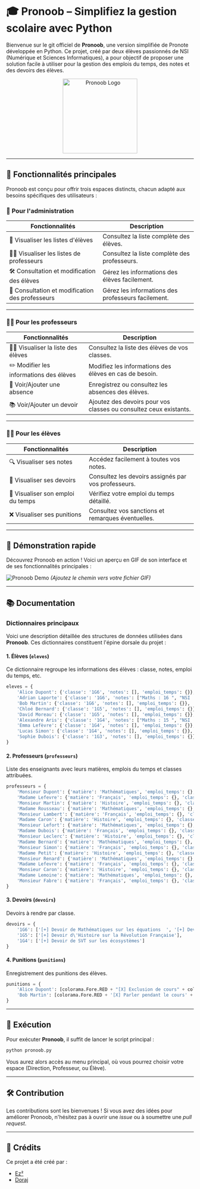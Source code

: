 # 🎓 Pronoob – Simplifiez la gestion scolaire avec Python 

Bienvenue sur le git officiel de **Pronoob**, une version simplifiée de Pronote développée en Python. Ce projet, créé par deux élèves passionnés de NSI (Numérique et Sciences Informatiques), a pour objectif de proposer une solution facile à utiliser pour la gestion des emplois du temps, des notes et des devoirs des élèves.

<p align="center">
  <img src="https://github.com/user-attachments/assets/84c903cc-2d27-467c-83ce-449d20f8b818" alt="Pronoob Logo" width="200">
</p>

---

## **🌟** **Fonctionnalités principales**

Pronoob est conçu pour offrir trois espaces distincts, chacun adapté aux besoins spécifiques des utilisateurs :

### 🏫 **Pour l'administration**
| Fonctionnalités                 | Description                                         |
|---------------------------------|-----------------------------------------------------|
| 👥 Visualiser les listes d'élèves | Consultez la liste complète des élèves.            |
| 🧑‍🏫 Visualiser les listes de professeurs | Consultez la liste complète des professeurs.       |
| 🛠️ Consultation et modification des élèves | Gérez les informations des élèves facilement.      |
| 🔧 Consultation et modification des professeurs | Gérez les informations des professeurs facilement. |
---

### 👩‍🏫 **Pour les professeurs**
| Fonctionnalités                 | Description                                         |
|---------------------------------|-----------------------------------------------------|
| 👨‍🎓 Visualiser la liste des élèves | Consultez la liste des élèves de vos classes.      |
| ✏️ Modifier les informations des élèves | Modifiez les informations des élèves en cas de besoin. |
| 📄 Voir/Ajouter une absence      | Enregistrez ou consultez les absences des élèves.   |
| 📚 Voir/Ajouter un devoir        | Ajoutez des devoirs pour vos classes ou consultez ceux existants. |

---

### 🧑‍🎓 **Pour les élèves**
| Fonctionnalités                 | Description                                         |
|---------------------------------|-----------------------------------------------------|
| 🔍 Visualiser ses notes          | Accédez facilement à toutes vos notes.             |
| 📝 Visualiser ses devoirs        | Consultez les devoirs assignés par vos professeurs.|
| 📅 Visualiser son emploi du temps| Vérifiez votre emploi du temps détaillé.           |
| ❌ Visualiser ses punitions      | Consultez vos sanctions et remarques éventuelles.  |

---

## 🎥 Démonstration rapide
Découvrez Pronoob en action ! Voici un aperçu en GIF de son interface et de ses fonctionnalités principales :

![Pronoob Demo](path/to/demo.gif) *(Ajoutez le chemin vers votre fichier GIF)*

---

## 📚 Documentation 

### Dictionnaires principaux
Voici une description détaillée des structures de données utilisées dans **Pronoob**. Ces dictionnaires constituent l'épine dorsale du projet :

#### 1. **Élèves** **(`eleves`)**
Ce dictionnaire regroupe les informations des élèves : classe, notes, emploi du temps, etc.

```python
eleves = {
    'Alice Dupont': {'classe': '1G6', 'notes': [], 'emploi_temps': {}},
    'Adrian Laporte': {'classe': '1G6', 'notes': ["Maths : 16 ", "NSI : 13 ", "Français : 17 ", "Histoire-Géographie : 14 ", "Anglais : 18  ", "Physique-Chimie : 15  ", "SVT : 16"], 'emploi_temps': {"Lundi": "Maths", "Mardi": "Français", "Mercredi": "NSI", "Jeudi": "Anglais", "Vendredi": "Histoire-Géographie"}},
    'Bob Martin': {'classe': '1G6', 'notes': [], 'emploi_temps': {}},
    'Chloé Bernard': {'classe': '1G5', 'notes': [], 'emploi_temps': {}},
    'David Moreau': {'classe': '1G5', 'notes': [], 'emploi_temps': {}},
    'Alexandre Aris': {'classe': '1G4', 'notes': ["Maths : 15 ", "NSI : 14 ", "Français : 19 ", "Histoire-Géographie : 15"], 'emploi_temps': {"Lundi": "Physique-Chimie", "Mardi": "SVT", "Mercredi": "Philosophie", "Jeudi": "Espagnol", "Vendredi": "EPS"}},
    'Emma Lefèvre': {'classe': '1G4', 'notes': [], 'emploi_temps': {}},
    'Lucas Simon': {'classe': '1G4', 'notes': [], 'emploi_temps': {}},
    'Sophie Dubois': {'classe': '1G3', 'notes': [], 'emploi_temps': {}}
}
```

#### 2. **Professeurs (`professeurs`)**
Liste des enseignants avec leurs matières, emplois du temps et classes attribuées.

```python
professeurs = {
    'Monsieur Dupont': {'matière': 'Mathématiques', 'emploi_temps': {}, 'classes': []},
    'Madame Lefevre': {'matière': 'Français', 'emploi_temps': {}, 'classes': []},
    'Monsieur Martin': {'matière': 'Histoire', 'emploi_temps': {}, 'classes': []},
    'Madame Rousseau': {'matière': 'Mathématiques', 'emploi_temps': {}, 'classes': []},
    'Monsieur Lambert': {'matière': 'Français', 'emploi_temps': {}, 'classes': []},
    'Madame Caron': {'matière': 'Histoire', 'emploi_temps': {}, 'classes': []},
    'Monsieur Lefort': {'matière': 'Mathématiques', 'emploi_temps': {}, 'classes': []},
    'Madame Dubois': {'matière': 'Français', 'emploi_temps': {}, 'classes': []},
    'Monsieur Leclerc': {'matière': 'Histoire', 'emploi_temps': {}, 'classes': []},
    'Madame Bernard': {'matière': 'Mathématiques', 'emploi_temps': {}, 'classes': []},
    'Monsieur Simon': {'matière': 'Français', 'emploi_temps': {}, 'classes': []},
    'Madame Petit': {'matière': 'Histoire', 'emploi_temps': {}, 'classes': []},
    'Monsieur Renard': {'matière': 'Mathématiques', 'emploi_temps': {}, 'classes': []},
    'Madame Lefevre': {'matière': 'Français', 'emploi_temps': {}, 'classes': []},
    'Monsieur Caron': {'matière': 'Histoire', 'emploi_temps': {}, 'classes': []},
    'Madame Lemoine': {'matière': 'Mathématiques', 'emploi_temps': {}, 'classes': []},
    'Monsieur Fabre': {'matière': 'Français', 'emploi_temps': {}, 'classes': []},
}
```

#### 3. **Devoirs (`devoirs`)**
Devoirs à rendre par classe.

```python
devoirs = {
    '1G6': ['[+] Devoir de Mathématiques sur les équations  ', '[+] Devoir de Français sur un livre'],
    '1G5': ['[+] Devoir d\'Histoire sur la Révolution Française'],
    '1G4': ['[+] Devoir de SVT sur les écosystèmes']
}
```

#### 4. **Punitions (`punitions`)**
Enregistrement des punitions des élèves.

```python
punitions = {
    'Alice Dupont': [colorama.Fore.RED + "[X] Exclusion de cours" + colorama.Fore.WHITE],
    'Bob Martin': [colorama.Fore.RED + '[X] Parler pendant le cours' + colorama.Fore.WHITE]
}
```

---

## 🚀 Exécution
Pour exécuter **Pronoob**, il suffit de lancer le script principal :

```bash
python pronoob.py
```

Vous aurez alors accès au menu principal, où vous pourrez choisir votre espace (Direction, Professeur, ou Élève).

---

## 🛠️ Contribution
Les contributions sont les bienvenues ! Si vous avez des idées pour améliorer Pronoob, n'hésitez pas à ouvrir une *issue* ou à soumettre une *pull request*.

---

## 🏅 Crédits
Ce projet a été créé par :
- [Ez²](https://github.com/Aminecool15)
- [Doraj](https://github.com/D0rAj)


